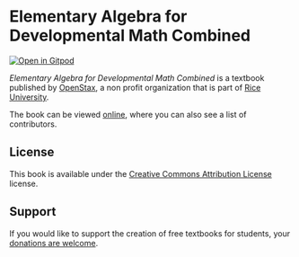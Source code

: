 # Elementary Algebra for Developmental Math Combined

[![Open in Gitpod](https://gitpod.io/button/open-in-gitpod.svg)](https://gitpod.io/from-referrer/)

_Elementary Algebra for Developmental Math Combined_ is a textbook published by [OpenStax](https://openstax.org/), a non profit organization that is part of [Rice University](https://www.rice.edu/).

The book can be viewed [online](https://github.com/cnx-user-books/cnxbook-elementary-algebra-for-developmental-math-combined/releases/latest), where you can also see a list of contributors.

## License
This book is available under the [Creative Commons Attribution License](./LICENSE) license.

## Support
If you would like to support the creation of free textbooks for students, your [donations are welcome](https://riceconnect.rice.edu/donation/support-openstax-banner).
